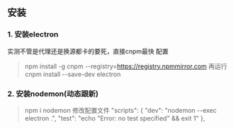 ## 安装
### 1. 安装electron
实测不管是代理还是换源都卡的要死，直接cnpm最快
配置
> npm install -g cnpm --registry=https://registry.npmmirror.com
再运行
> cnpm install --save-dev electron
### 2. 安装nodemon(动态跟新)
> npm i nodemon
修改配置文件
"scripts": {
  "dev": "nodemon --exec electron .",
  "test": "echo \"Error: no test specified\" && exit 1"
},